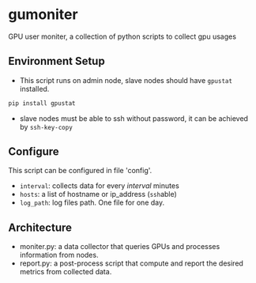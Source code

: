 gumoniter
===

GPU user moniter, a collection of python scripts to collect gpu usages

Environment Setup
---
- This script runs on admin node, slave nodes should have `gpustat` installed.
```bash
pip install gpustat
```
- slave nodes must be able to ssh without password, it can be achieved by `ssh-key-copy`

Configure
---
This script can be configured in file 'config'.
  - `interval`: collects data for every *interval* minutes
  - `hosts`: a list of hostname or ip_address (`ssh`able)
  - `log_path`: log files path. One file for one day.

Architecture
---

- moniter.py: a data collector that queries GPUs and processes information from nodes.
- report.py: a post-process script that compute and report the desired metrics from collected data.
